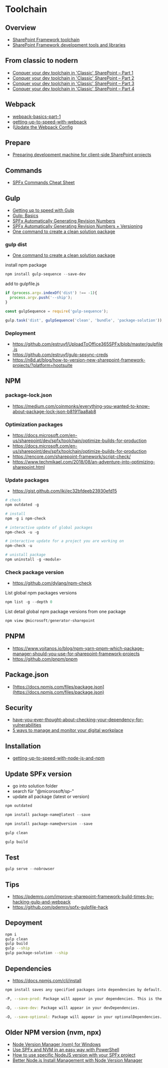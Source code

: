 # Toolchain

## Overview

- [SharePoint Framework toolchain](https://docs.microsoft.com/en-us/sharepoint/dev/spfx/toolchain/sharepoint-framework-toolchain)
- [SharePoint Framework development tools and libraries](https://github.com/SharePoint/sp-dev-docs/blob/master/docs/spfx/tools-and-libraries.md)

## From classic to nodern

- [Conquer your dev toolchain in 'Classic' SharePoint – Part 1](https://julieturner.net/2018/01/conquer-your-dev-toolchain-in-classic-sharepoint-part-1/)
- [Conquer your dev toolchain in 'Classic' SharePoint – Part 2](https://julieturner.net/2018/01/conquer-your-dev-toolchain-in-classic-sharepoint-part-2/)
- [Conquer your dev toolchain in 'Classic' SharePoint – Part 3](https://julieturner.net/2018/01/conquer-your-dev-toolchain-in-classic-sharepoint-part-3/)
- [Conquer your dev toolchain in 'Classic' SharePoint – Part 4](https://julieturner.net/2018/01/conquer-your-dev-toolchain-in-classic-sharepoint-part-4/)

## Webpack

- [webpack-basics-part-1](https://medium.com/@baranovskyyoleg/webpack-basics-part-1-fcecae438ebe)
- [getting-up-to-speed-with-webpack](https://www.eliostruyf.com/getting-up-to-speed-with-webpack)
- ([Update the Webpack Config](https://www.andrewconnell.com/blog/leverage-webpack-define-plugin-spfx/)

## Prepare

- [Preparing development machine for client-side SharePoint projects](https://www.linkedin.com/pulse/preparing-development-machine-client-side-sharepoint-mac-koltyakov)

## Commands

- [SPFx Commands Cheat Sheet](https://www.c-sharpcorner.com/article/spfx-commands-cheat-sheet/)

## Gulp

- [Getting up to speed with Gulp](https://www.eliostruyf.com/getting-up-to-speed-with-gulp)
- [Gulp: Basics](https://medium.com/@baranovskyyoleg/gulp-basic-usage-7afc460119f0)
- [SPFx Automatically Generating Revision Numbers](https://thomasdaly.net/2018/08/12/spfx-automatically-generating-revision-numbers)
- [SPFx Automatically Generating Revision Numbers + Versioning](https://thomasdaly.net/2018/08/21/update-spfx-automatically-generating-revision-numbers-versioning)
- [One command to create a clean solution package](https://n8d.at/blog/gulp-dist-in-spfx-one-command-to-create-a-clean-solution-package/)

### gulp dist

- [One command to create a clean solution package](https://n8d.at/blog/gulp-dist-in-spfx-one-command-to-create-a-clean-solution-package)

install npm package

```powershell
npm install gulp-sequence --save-dev
```

add to gulpfile.js

```ts
if (process.argv.indexOf('dist') !== -1){
  process.argv.push('--ship');
}

const gulpSequence = require('gulp-sequence');

gulp.task('dist', gulpSequence('clean', 'bundle', 'package-solution'));
```

### Deployment

- <https://github.com/estruyf/UploadToOffice365SPFx/blob/master/gulpfile.js>
- <https://github.com/estruyf/gulp-spsync-creds>
- <https://n8d.at/blog/how-to-version-new-sharepoint-framework-projects/?platform=hootsuite>

## NPM

### package-lock.json

- <https://medium.com/coinmonks/everything-you-wanted-to-know-about-package-lock-json-b81911aa8ab8>

### Optimization packages

- <https://docs.microsoft.com/en-us/sharepoint/dev/spfx/toolchain/optimize-builds-for-production>
- <https://docs.microsoft.com/en-us/sharepoint/dev/spfx/toolchain/optimize-builds-for-production>
- https://rencore.com/sharepoint-framework/script-check/
- <https://www.techmikael.com/2018/08/an-adventure-into-optimizing-sharepoint.html>

### Update packages

- https://gist.github.com/iki/ec32bfdeeb23930efd15

```powershell
# check
npm outdated -g

# install
npm -g i npm-check

# interactive update of global packages
npm-check -u -g

# interactive update for a project you are working on
npm-check -u

# unistall package
npm uninstall -g <module>
```

### Check package version

- https://github.com/dylang/npm-check

List global npm  packages versions

```powershell
npm list -g --depth 0
```

List detail global npm  package versions from one package

```powershell
npm view @microsoft/generator-sharepoint
```

## PNPM

- <https://www.voitanos.io/blog/npm-yarn-pnpm-which-package-manager-should-you-use-for-sharepoint-framework-projects>
- <https://github.com/pnpm/pnpm>

## Package.json

- [https://docs.npmjs.com/files/package.json](https://docs.npmjs.com/files/package.json)

## Security

- [have-you-ever-thought-about-checking-your-dependency-for-vulnerabilities](https://www.eliostruyf.com/have-you-ever-thought-about-checking-your-dependency-for-vulnerabilities/)
- [5 ways to manage and monitor your digital workplace](https://www.valointranet.com/blog/5-ways-to-manage-and-monitor-your-digital-workplace/)

## Installation

- [getting-up-to-speed-with-node-js-and-npm](https://www.eliostruyf.com/getting-up-to-speed-with-node-js-and-npm)

## Update SPFx version

- go into solution folder
- search für "@micorosoft/sp-"
- update all package (latest or version)

```powershell
npm outdated
```

```powershell
npm install package-name@latest --save
```

```powershell
npm install package-name@version --save
```

```powershell
gulp clean
```

```powershell
gulp build
```

## Test

```powershell
gulp serve --nobrowser
```

## Tips

- <https://pdemro.com/improve-sharepoint-framework-build-times-by-hacking-gulp-and-webpack>
- <https://github.com/pdemro/spfx-gulpfile-hack>

## Depoyment

```bash
npm i
gulp clean
gulp build
gulp --ship
gulp package-solution --ship
```

## Dependencies

- <https://docs.npmjs.com/cli/install>

```bash
npm install saves any specified packages into dependencies by default. Additionally, you can control where and how they get saved with some additional flags:

-P, --save-prod: Package will appear in your dependencies. This is the default unless -D or -O are present.

-D, --save-dev: Package will appear in your devDependencies.

-O, --save-optional: Package will appear in your optionalDependencies.
```

## Older NPM version (nvm, npx)

- [Node Version Manager (nvm) for Windows](https://github.com/coreybutler/nvm-windows)
- [Use SPFx and NVM in an easy way with PowerShell](https://jonasbjerke.wordpress.com/2019/01/09/use-spfx-and-nvm-in-an-easy-way-with-powershell/)
- [How to use specific NodeJS version with your SPFx project](https://n8d.at/blog/how-to-use-specific-nodejs-version-with-your-spfx-project)
- [Better Node.js Install Management with Node Version Manager](https://www.andrewconnell.com/blog/better-node-js-install-management-with-node-version-manager)
